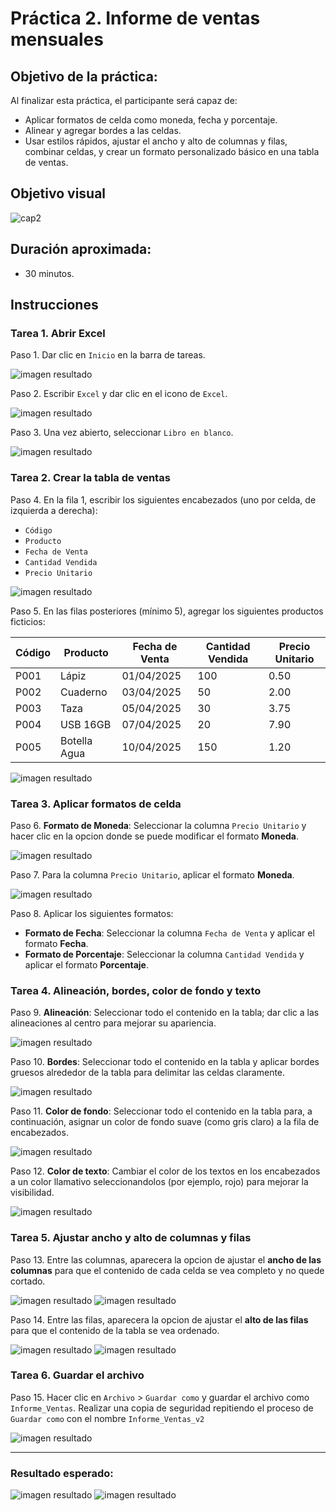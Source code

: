 # Práctica 2. Informe de ventas mensuales

## Objetivo de la práctica:

Al finalizar esta práctica, el participante será capaz de:
- Aplicar formatos de celda como moneda, fecha y porcentaje.
- Alinear y agregar bordes a las celdas.
- Usar estilos rápidos, ajustar el ancho y alto de columnas y filas, combinar celdas, y crear un formato personalizado básico en una tabla de ventas.

## Objetivo visual

![cap2](..\images\cap2_obj.png)

## Duración aproximada:
- 30 minutos.

## Instrucciones 

### Tarea 1. **Abrir Excel**

Paso 1. Dar clic en `Inicio` en la barra de tareas.

![imagen resultado](../images/cap1_1.png)

Paso 2. Escribir `Excel` y dar clic en el icono de `Excel`.

![imagen resultado](../images/cap1_2.png)

Paso 3. Una vez abierto, seleccionar `Libro en blanco`.

![imagen resultado](../images/cap1_3.png)

### Tarea 2. **Crear la tabla de ventas**

Paso 4. En la fila 1, escribir los siguientes encabezados (uno por celda, de izquierda a derecha):

- `Código`
- `Producto`
- `Fecha de Venta`
- `Cantidad Vendida`
- `Precio Unitario`

![imagen resultado](../images/cap2_4.png)

Paso 5. En las filas posteriores (mínimo 5), agregar los siguientes productos ficticios:

| Código | Producto       | Fecha de Venta | Cantidad Vendida | Precio Unitario |
|--------|----------------|-----------------|------------------|-----------------|
| P001   | Lápiz          | 01/04/2025      | 100              | 0.50            |
| P002   | Cuaderno       | 03/04/2025      | 50               | 2.00            |
| P003   | Taza           | 05/04/2025      | 30               | 3.75            |
| P004   | USB 16GB       | 07/04/2025      | 20               | 7.90            |
| P005   | Botella Agua   | 10/04/2025      | 150              | 1.20            |

![imagen resultado](../images/cap2_5.png)

### Tarea 3. **Aplicar formatos de celda**

Paso 6. **Formato de Moneda**: Seleccionar la columna `Precio Unitario` y hacer clic en la opcion donde se puede modificar el formato **Moneda**.

![imagen resultado](../images/cap2_6.png)

Paso 7. Para la columna `Precio Unitario`, aplicar el formato **Moneda**.

![imagen resultado](../images/cap2_7.png)

Paso 8. Aplicar los siguientes formatos:
- **Formato de Fecha**: Seleccionar la columna `Fecha de Venta` y aplicar el formato **Fecha**.
- **Formato de Porcentaje**: Seleccionar la columna `Cantidad Vendida` y aplicar el formato **Porcentaje**.

### Tarea 4. **Alineación, bordes, color de fondo y texto**

Paso 9. **Alineación**: Seleccionar todo el contenido en la tabla; dar clic a las alineaciones al centro para mejorar su apariencia.

![imagen resultado](../images/cap2_8.png)

Paso 10. **Bordes**: Seleccionar todo el contenido en la tabla y aplicar bordes gruesos alrededor de la tabla para delimitar las celdas claramente.

![imagen resultado](../images/cap2_9.png)

Paso 11. **Color de fondo**: Seleccionar todo el contenido en la tabla para, a continuación, asignar un color de fondo suave (como gris claro) a la fila de encabezados.

![imagen resultado](../images/cap2_10.png)

Paso 12. **Color de texto**: Cambiar el color de los textos en los encabezados a un color llamativo seleccionandolos (por ejemplo, rojo) para mejorar la visibilidad.

![imagen resultado](../images/cap2_11.png)

### Tarea 5. **Ajustar ancho y alto de columnas y filas**

Paso 13. Entre las columnas, aparecera la opcion de ajustar el **ancho de las columnas** para que el contenido de cada celda se vea completo y no quede cortado.

![imagen resultado](../images/cap2_12.png)
![imagen resultado](../images/cap2_13.png)

Paso 14. Entre las filas, aparecera la opcion de ajustar el **alto de las filas** para que el contenido de la tabla se vea ordenado.

![imagen resultado](../images/cap2_14.png)
![imagen resultado](../images/cap2_15.png)

### Tarea 6. **Guardar el archivo**

Paso 15. Hacer clic en `Archivo` > `Guardar como` y guardar el archivo como `Informe_Ventas`. Realizar una copia de seguridad repitiendo el proceso de `Guardar como` con el nombre `Informe_Ventas_v2`

![imagen resultado](../images/cap2_16.png)

---

### Resultado esperado:

![imagen resultado](../images/cap2_16.png)
![imagen resultado](../images/cap2_15.png)

